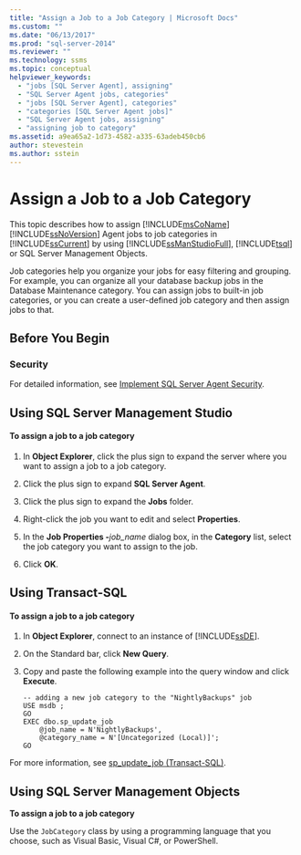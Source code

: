 ```yaml
---
title: "Assign a Job to a Job Category | Microsoft Docs"
ms.custom: ""
ms.date: "06/13/2017"
ms.prod: "sql-server-2014"
ms.reviewer: ""
ms.technology: ssms
ms.topic: conceptual
helpviewer_keywords: 
  - "jobs [SQL Server Agent], assigning"
  - "SQL Server Agent jobs, categories"
  - "jobs [SQL Server Agent], categories"
  - "categories [SQL Server Agent jobs]"
  - "SQL Server Agent jobs, assigning"
  - "assigning job to category"
ms.assetid: a9ea65a2-1d73-4582-a335-63adeb450cb6
author: stevestein
ms.author: sstein
---
```

# Assign a Job to a Job Category
  This topic describes how to assign [!INCLUDE[msCoName](../../includes/msconame-md.md)] [!INCLUDE[ssNoVersion](../../includes/ssnoversion-md.md)] Agent jobs to job categories in [!INCLUDE[ssCurrent](../../includes/sscurrent-md.md)] by using [!INCLUDE[ssManStudioFull](../../includes/ssmanstudiofull-md.md)], [!INCLUDE[tsql](../../includes/tsql-md.md)] or SQL Server Management Objects.  
  
 Job categories help you organize your jobs for easy filtering and grouping. For example, you can organize all your database backup jobs in the Database Maintenance category. You can assign jobs to built-in job categories, or you can create a user-defined job category and then assign jobs to that.  
  
  
##  <a name="BeforeYouBegin"></a> Before You Begin  
  
###  <a name="Security"></a> Security  
 For detailed information, see [Implement SQL Server Agent Security](implement-sql-server-agent-security.md).  
  
  
  
##  <a name="SSMS"></a> Using SQL Server Management Studio  
  
#### To assign a job to a job category  
  
1.  In **Object Explorer**, click the plus sign to expand the server where you want to assign a job to a job category.  
  
2.  Click the plus sign to expand **SQL Server Agent**.  
  
3.  Click the plus sign to expand the **Jobs** folder.  
  
4.  Right-click the job you want to edit and select **Properties**.  
  
5.  In the **Job Properties -**_job_name_ dialog box, in the **Category** list, select the job category you want to assign to the job.  
  
6.  Click **OK**.  
  
  
##  <a name="TSQL"></a> Using Transact-SQL  
  
#### To assign a job to a job category  
  
1.  In **Object Explorer**, connect to an instance of [!INCLUDE[ssDE](../../includes/ssde-md.md)].  
  
2.  On the Standard bar, click **New Query**.  
  
3.  Copy and paste the following example into the query window and click **Execute**.  
  
    ```  
    -- adding a new job category to the "NightlyBackups" job  
    USE msdb ;  
    GO  
    EXEC dbo.sp_update_job  
        @job_name = N'NightlyBackups',  
        @category_name = N'[Uncategorized (Local)]';  
    GO  
    ```  
  
 For more information, see [sp_update_job &#40;Transact-SQL&#41;](/sql/relational-databases/system-stored-procedures/sp-update-job-transact-sql).  
  
  
  
##  <a name="SMO"></a> Using SQL Server Management Objects  
 **To assign a job to a job category**  
  
 Use the `JobCategory` class by using a programming language that you choose, such as Visual Basic, Visual C#, or PowerShell.  
  
  
  
  
